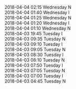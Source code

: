 2018-04-04 02:15 Wednesday  N  
2018-04-04 01:40 Wednesday  I  
2018-04-04 01:25 Wednesday  N  
2018-04-04 01:20 Wednesday  I  
2018-04-04 01:10 Wednesday  N  
2018-04-03 19:45 Tuesday  I  
2018-04-03 09:35 Tuesday  N  
2018-04-03 09:10 Tuesday  I  
2018-04-03 09:05 Tuesday  N  
2018-04-03 08:30 Tuesday  I  
2018-04-03 08:10 Tuesday  N  
2018-04-03 07:50 Tuesday  I  
2018-04-03 07:05 Tuesday  N  
2018-04-03 07:00 Tuesday  I  
2018-04-03 04:45 Tuesday  N  
